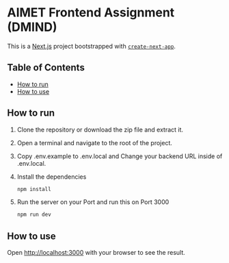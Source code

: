 # AIMET Frontend Assignment (DMIND)

This is a [Next.js](https://nextjs.org/) project bootstrapped with [`create-next-app`](https://github.com/vercel/next.js/tree/canary/packages/create-next-app).

## Table of Contents

- [How to run](#how-to-run)
- [How to use](#how-to-use)

## How to run

1. Clone the repository or download the zip file and extract it.
2. Open a terminal and navigate to the root of the project.
3. Copy .env.example to .env.local and Change your backend URL inside of .env.local.
4. Install the dependencies

   ```bash
   npm install
   ```

5. Run the server on your Port and run this on Port 3000

   ```bash
   npm run dev
   ```

## How to use

Open [http://localhost:3000](http://localhost:3000) with your browser to see the result.
